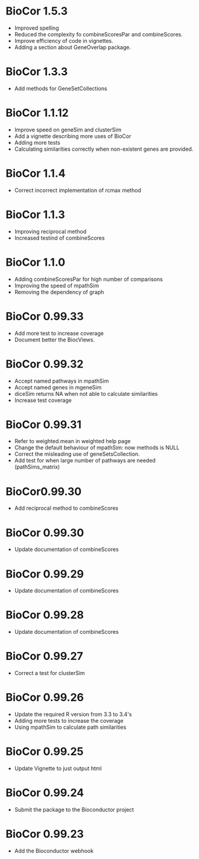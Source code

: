 # BioCor 1.5.3

* Improved spelling
* Reduced the complexity fo combineScoresPar and combineScores.
* Improve efficiency of code in vignettes.
* Adding a section about GeneOverlap package.

# BioCor 1.3.3

* Add methods for GeneSetCollections

# BioCor 1.1.12

* Improve speed on geneSim and clusterSim
* Add a vignette describing more uses of BioCor
* Adding more tests
* Calculating similarities correctly when non-existent genes are provided.

# BioCor 1.1.4

* Correct incorrect implementation of rcmax method

# BioCor 1.1.3 


* Improving reciprocal method
* Increased testind of combineScores

# BioCor 1.1.0 

* Adding combineScoresPar for high number of comparisons
* Improving the speed of mpathSim
* Removing the dependency of graph

# BioCor 0.99.33 

* Add more test to increase coverage
* Document better the BiocViews.

# BioCor 0.99.32

* Accept named pathways in mpathSim
* Accept named genes in mgeneSim
* diceSim returns NA when not able to calculate similarities
* Increase test coverage

# BioCor 0.99.31

* Refer to weighted.mean in weighted help page
* Change the default behaviour of mpathSim: now methods is NULL
* Correct the misleading use of geneSetsCollection.
* Add test for when large number of pathways are needed (pathSims_matrix)

# BioCor0.99.30

* Add reciprocal method to combineScores

# BioCor 0.99.30

* Update documentation of combineScores

# BioCor 0.99.29

* Update documentation of combineScores

# BioCor 0.99.28

* Update documentation of combineScores

# BioCor 0.99.27

* Correct a test for clusterSim

# BioCor 0.99.26

* Update the required R version from 3.3 to 3.4's
* Adding more tests to increase the coverage
* Using mpathSim to calculate path similarities

# BioCor 0.99.25

* Update Vignette to just output html

# BioCor 0.99.24

* Submit the package to the Bioconductor project

# BioCor 0.99.23

* Add the Bioconductor webhook


